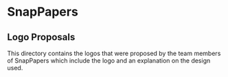 # SnapPapers

## Logo Proposals

This directory contains the logos that were proposed by the team members of SnapPapers which include the logo and an explanation on the design used.